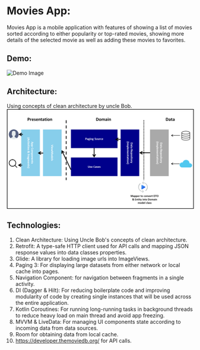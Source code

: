 # Movies App:

Movies App is a mobile application with features of showing a list of movies sorted according to
either popularity or top-rated movies, showing more details of the selected movie as well as adding
these movies to favorites.

## Demo:

![Demo Image](https://github.com/khaledhesham2023/MoviesApp/blob/master/app/src/main/res/assets/demo.gif)




## Architecture:

Using concepts of clean architecture by uncle Bob.
![Demo Image](https://github.com/khaledhesham2023/MoviesApp/blob/master/app/src/main/res/assets/architecture.png)



## Technologies:

1. Clean Architecture: Using Uncle Bob's concepts of clean architecture. 
2. Retrofit: A type-safe HTTP client used for API calls and mapping JSON response values into data classes properties.
3. Glide: A library for loading image urls into ImageViews. 
4. Paging 3: For displaying large datasets from either network or local cache into pages.
5. Navigation Component: for navigation between fragments in a single activity.
6. DI (Dagger & Hilt): For reducing boilerplate code and improving modularity of code by creating single instances that will be used across the entire application.
7. Kotlin Coroutines: For running long-running tasks in background threads to reduce heavy load on main thread and avoid app freezing.
8. MVVM & LiveData: For managing UI components state according to incoming data from data sources.
9. Room for obtaining data from local cache.
10. https://developer.themoviedb.org/ for API calls.
